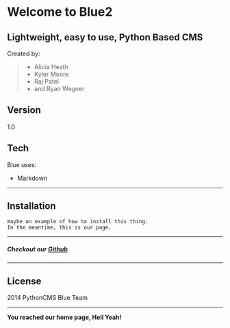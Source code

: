 Welcome to Blue2
=========
Lightweight, easy to use, Python Based CMS
-----------------------------------------

Created by:
> * Alicia Heath
> * Kyler Moore
> * Raj Patel
> * and Ryan Wegner


Version
----

1.0

Tech
-----------

Blue uses:

* Markdown

--------------
Installation
--------------

```
maybe an example of how to install this thing. 
In the meantime, this is our page.
```
------
##### Checkout our [Github][]
---------




License
----

2014 PythonCMS Blue Team


--------
**You reached our home page, Hell Yeah!**

[GitHub]: https://github.com/aheath05/pythoncms.com

